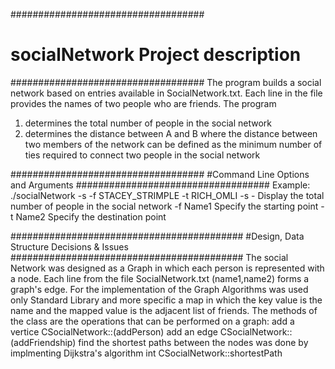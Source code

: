 ###################################
# socialNetwork Project description
###################################
The program builds a social network based on entries available in
SocialNetwork.txt. Each line in the file provides the names of two people who
are friends.
The program
1.	determines the total number of people in the social network
2.	determines the distance between A and B where the distance between two
members of the network can be defined as the minimum number of ties required to
connect two people in the social network

###################################
#Command Line Options and Arguments
###################################
Example:  ./socialNetwork -s -f STACEY_STRIMPLE -t RICH_OMLI
            -s - Display the total number of people in the social network
            -f Name1 Specify the starting point
            -t Name2 Specify the destination point

##########################################
#Design, Data Structure Decisions & Issues
##########################################
The social Network was designed as a Graph in which each person is
represented with a node. Each line from the file SocialNetwork.txt (name1,name2)
forms a graph's edge.
For the implementation of the Graph Algorithms was used only Standard Library
and more specific a map in which the key value is the name and the mapped value
is the adjacent  list of friends.
The methods of the class are the operations that can be performed on a graph:
    add a vertice CSocialNetwork::(addPerson)
    add an edge CSocialNetwork::(addFriendship)
    find the shortest paths between the nodes was done by implmenting
    Dijkstra's algorithm int CSocialNetwork::shortestPath
